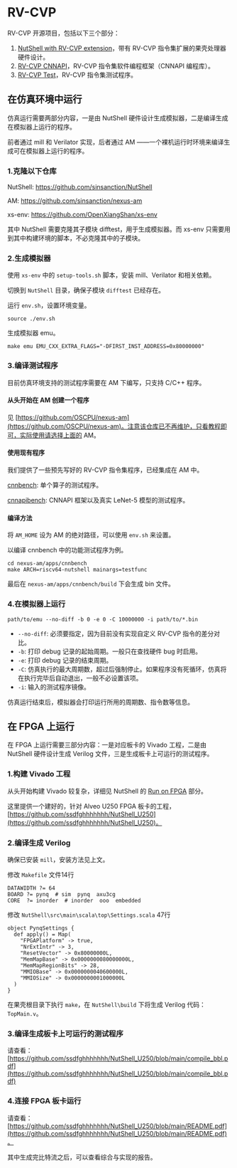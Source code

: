# RV-CVP

RV-CVP 开源项目，包括以下三个部分：
1. [NutShell with RV-CVP extension](https://github.com/sinsanction/NutShell)，带有 RV-CVP 指令集扩展的果壳处理器硬件设计。
2. [RV-CVP CNNAPI](https://github.com/sinsanction/rv-cvp-cnnapi)，RV-CVP 指令集软件编程框架（CNNAPI 编程库）。
3. [RV-CVP Test](https://github.com/sinsanction/rv-cvp-test)，RV-CVP 指令集测试程序。

## 在仿真环境中运行

仿真运行需要两部分内容，一是由 NutShell 硬件设计生成模拟器，二是编译生成在模拟器上运行的程序。

前者通过 mill 和 Verilator 实现，后者通过 AM ——一个裸机运行时环境来编译生成可在模拟器上运行的程序。

### 1.克隆以下仓库

NutShell: https://github.com/sinsanction/NutShell

AM: https://github.com/sinsanction/nexus-am

xs-env: https://github.com/OpenXiangShan/xs-env

其中 NutShell 需要克隆其子模块 difftest，用于生成模拟器。而 xs-env 只需要用到其中构建环境的脚本，不必克隆其中的子模块。

### 2.生成模拟器

使用 `xs-env` 中的 `setup-tools.sh` 脚本，安装 mill、Verilator 和相关依赖。

切换到 `NutShell` 目录，确保子模块 `difftest` 已经存在。

运行 `env.sh`，设置环境变量。
```
source ./env.sh
```

生成模拟器 emu。
```
make emu EMU_CXX_EXTRA_FLAGS="-DFIRST_INST_ADDRESS=0x80000000"
```

### 3.编译测试程序

目前仿真环境支持的测试程序需要在 AM 下编写，只支持 C/C++ 程序。

#### 从头开始在 AM 创建一个程序

见 [https://github.com/OSCPU/nexus-am](https://github.com/OSCPU/nexus-am)。注意该仓库已不再维护，只看教程即可，实际使用请选择上面的 AM。

#### 使用现有程序

我们提供了一些预先写好的 RV-CVP 指令集程序，已经集成在 AM 中。

[cnnbench](https://github.com/sinsanction/nexus-am/tree/master/apps/cnnbench): 单个算子的测试程序。

[cnnapibench](https://github.com/sinsanction/nexus-am/tree/master/apps/cnnapibench): CNNAPI 框架以及真实 LeNet-5 模型的测试程序。

#### 编译方法

将 `AM_HOME` 设为 AM 的绝对路径，可以使用 `env.sh` 来设置。

以编译 cnnbench 中的功能测试程序为例。

```
cd nexus-am/apps/cnnbench
make ARCH=riscv64-nutshell mainargs=testfunc
```

最后在 `nexus-am/apps/cnnbench/build` 下会生成 bin 文件。

### 4.在模拟器上运行

```
path/to/emu --no-diff -b 0 -e 0 -C 10000000 -i path/to/*.bin
```
 - `--no-diff`: 必须要指定，因为目前没有实现自定义 RV-CVP 指令的差分对比。
 - `-b`: 打印 debug 记录的起始周期。一般只在查找硬件 bug 时启用。
 - `-e`: 打印 debug 记录的结束周期。
 - `-C`: 仿真执行的最大周期数，超过后强制停止。如果程序没有死循环，仿真将在执行完毕后自动退出，一般不必设置该项。
 - `-i`: 输入的测试程序镜像。

仿真运行结束后，模拟器会打印运行所用的周期数、指令数等信息。


## 在 FPGA 上运行

在 FPGA 上运行需要三部分内容：一是对应板卡的 Vivado 工程，二是由 NutShell 硬件设计生成 Verilog 文件，三是生成板卡上可运行的测试程序。

### 1.构建 Vivado 工程

从头开始构建 Vivado 较复杂，详细见 NutShell 的 [Run on FPGA](https://github.com/sinsanction/NutShell#run-on-fpga) 部分。

这里提供一个建好的，针对 Alveo U250 FPGA 板卡的工程，[https://github.com/ssdfghhhhhhh/NutShell_U250](https://github.com/ssdfghhhhhhh/NutShell_U250)。

### 2.编译生成 Verilog

确保已安装 `mill`，安装方法见上文。

修改 `Makefile` 文件14行

```
DATAWIDTH ?= 64
BOARD ?= pynq  # sim  pynq  axu3cg
CORE  ?= inorder  # inorder  ooo  embedded
```

修改 `NutShell\src\main\scala\top\Settings.scala` 47行

```
object PynqSettings {
  def apply() = Map(
    "FPGAPlatform" -> true,
    "NrExtIntr" -> 3,
    "ResetVector" -> 0x80000000L,
    "MemMapBase" -> 0x0000000080000000L,
    "MemMapRegionBits" -> 28,
    "MMIOBase" -> 0x0000000040600000L,
    "MMIOSize" -> 0x0000000001000000L
  )
}
```

在果壳根目录下执行 `make`，在 `NutShell\build` 下将生成 Verilog 代码：`TopMain.v`。

### 3.编译生成板卡上可运行的测试程序

请查看：[https://github.com/ssdfghhhhhhh/NutShell_U250/blob/main/compile_bbl.pdf](https://github.com/ssdfghhhhhhh/NutShell_U250/blob/main/compile_bbl.pdf)

### 4.连接 FPGA 板卡运行

请查看：[https://github.com/ssdfghhhhhhh/NutShell_U250/blob/main/README.pdf](https://github.com/ssdfghhhhhhh/NutShell_U250/blob/main/README.pdf)。

其中生成完比特流之后，可以查看综合与实现的报告。
